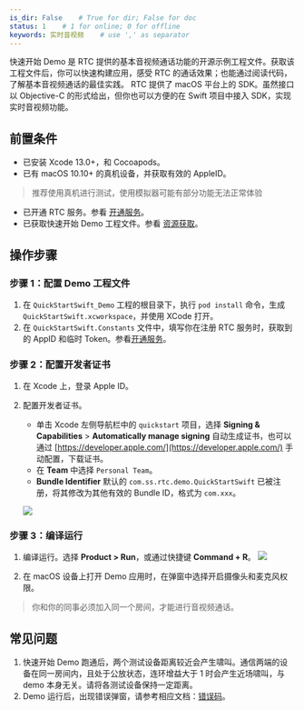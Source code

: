 ```yaml
---
is_dir: False    # True for dir; False for doc
status: 1    # 1 for online; 0 for offline
keywords: 实时音视频    # use ',' as separator
---
```


快速开始 Demo 是 RTC 提供的基本音视频通话功能的开源示例工程文件。获取该工程文件后，你可以快速构建应用，感受 RTC 的通话效果；也能通过阅读代码，了解基本音视频通话的最佳实践。
RTC 提供了 macOS 平台上的 SDK。虽然接口以 Objective-C 的形式给出，但你也可以方便的在 Swift 项目中接入 SDK，实现实时音视频功能。

## 前置条件

- 已安装 Xcode 13.0+，和 Cocoapods。
- 已有 macOS 10.10+ 的真机设备，并获取有效的 AppleID。
	
> 推荐使用真机进行测试，使用模拟器可能有部分功能无法正常体验

- 已开通 RTC 服务。参看 [开通服务](69865)。
- 已获取快速开始 Demo 工程文件。参看 [资源获取](75707)。
	

## 操作步骤

### 步骤 1：配置 Demo 工程文件

1. 在 `QuickStartSwift_Demo` 工程的根目录下，执行 `pod install` 命令，生成 `QuickStartSwift.xcworkspace`，并使用 XCode 打开。
2. 在 `QuickStartSwift.Constants` 文件中，填写你在注册 RTC 服务时，获取到的 AppID 和临时 Token。参看[开通服务](69865)。
	

### 步骤 2：配置开发者证书

1. 在 Xcode 上，登录 Apple ID。
2. 配置开发者证书。
	- 单击 Xcode 左侧导航栏中的 `quickstart` 项目，选择 **Signing & Capabilities** > **Automatically manage signing** 自动生成证书，也可以通过 [https://developer.apple.com/](https://developer.apple.com/) 手动配置，下载证书。
	- 在 **Team** 中选择 `Personal Team`。
	- **Bundle Identifier** 默认的 `com.ss.rtc.demo.QuickStartSwift` 已被注册，将其修改为其他有效的 Bundle ID，格式为 `com.xxx`。
	
	![](https://portal.volccdn.com/obj/volcfe/cloud-universal-doc/upload_e93f6e5d34ba5ffc620a3b02089177c5.png)

### 步骤 3：编译运行

1. 编译运行。选择 **Product > Run**，或通过快捷键 **Command + R**。
	![](https://portal.volccdn.com/obj/volcfe/cloud-universal-doc/upload_ddbd58d776b9a62ae97919a5ad6f3c34.png)

2. 在 macOS 设备上打开 Demo 应用时，在弹窗中选择开启摄像头和麦克风权限。

> 你和你的同事必须加入同一个房间，才能进行音视频通话。

## 常见问题

1. 快速开始 Demo 跑通后，两个测试设备距离较近会产生啸叫。通信两端的设备在同一房间内，且处于公放状态，连环增益大于 1 时会产生近场啸叫，与 demo 本身无关。请将各测试设备保持一定距离。
2. Demo 运行后，出现错误弹窗，请参考相应文档：[错误码](70091.md#bytertcerrorcode)。
